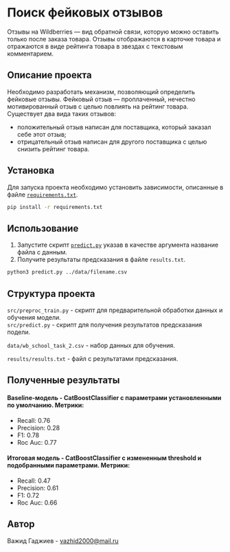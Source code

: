 # Поиск фейковых отзывов

Отзывы на Wildberries — вид обратной связи, которую можно оставить только после заказа товара. Отзывы отображаются в карточке товара и отражаются в виде рейтинга товара в звездах с текстовым комментарием.

## Описание проекта

Необходимо разработать механизм, позволяющий определить фейковые отзывы. Фейковый отзыв — проплаченный, нечестно мотивированный отзыв с целью повлиять на рейтинг товара. Существует два вида таких отзывов:

- положительный отзыв написан для поставщика, который заказал себе этот отзыв;
- отрицательный отзыв написан для другого поставщика с целью снизить рейтинг товара.

## Установка

Для запуска проекта необходимо установить зависимости, описанные в файле [`requirements.txt`](requirements.txt). 

```bash
pip install -r requirements.txt
```

## Использование

1. Запустите скрипт [`predict.py`](src/predict.py) указав в качестве аргумента название файла с данным.
2. Получите результаты предсказания в файле `results.txt`.

```bash
python3 predict.py ../data/filename.csv
```

## Структура проекта

`src/preproc_train.py` - скрипт для предварительной обработки данных и обучения модели. \
`src/predict.py` - скрипт для получения результатов предсказания подели.

`data/wb_school_task_2.csv` - набор данных для обучения.

`results/results.txt` - файл с результатами предсказания.

## Полученные результаты

#### Baseline-модель - CatBoostClassifier с параметрами установленными по умолчанию. Метрики:
- Recall: 0.76
- Precision: 0.28
- F1: 0.78
- Roc Auc: 0.77

#### Итоговая модель - CatBoostClassifier с измененным threshold и подобранными параметрами. Метрики:
- Recall: 0.47
- Precision: 0.61
- F1: 0.72
- Roc Auc: 0.66


## Автор

Важид Гаджиев - vazhid2000@mail.ru
